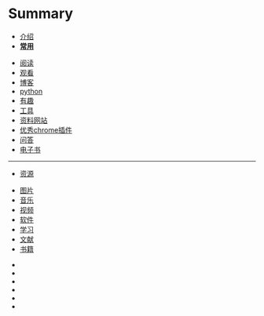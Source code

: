 # Summary
* [介绍](README.md)
* [**常用**]()
 - [阅读](阅读.md)
 - [观看](观看.md)
 - [博客](博客.md)
 - [python](python.md)
 - [有趣](有趣.md)
 - [工具](工具.md)
 - [资料网站](资料网站.md)
 - [优秀chrome插件](优秀chrome插件.md)
 - [问答](问答.md)
 - [电子书](电子书.md)
---
* [资源]()
 - [图片](图片.md)
 - [音乐](音乐.md)
 - [视频](视频.md)
 - [软件](软件.md)
 - [学习](学习.md)
 - [文献](文献.md)
 - [书籍](books.md)
* []()
* []()
* []()
* []()
* []()
* []()